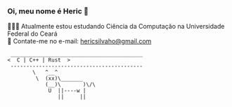 ### Oi, meu nome é Heric 👋
👨🏻‍💻 Atualmente estou estudando Ciência da Computação na Universidade Federal do Ceará <br>
📧 Contate-me no e-mail: hericsilvaho@gmail.com<br>

```
 __________________________________________ 
<  C | C++ | Rust  >
 ------------------------------------------ 
        \   ^__^
         \  (xx)\_______
            (__)\       )\/\
             U  ||----w |
                ||     ||

```

